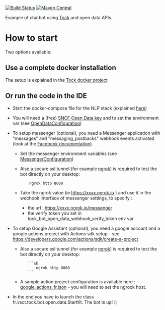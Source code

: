 [![Build Status](https://travis-ci.org/voyages-sncf-technologies/tock-bot-open-data.png)](https://travis-ci.org/voyages-sncf-technologies/tock-bot-open-data)
[![Maven Central](https://maven-badges.herokuapp.com/maven-central/fr.vsct.tock/tock-bot-open-data/badge.svg)](https://maven-badges.herokuapp.com/maven-central/fr.vsct.tock/tock-bot-open-data)

Example of chatbot using [Tock](https://github.com/voyages-sncf-technologies/tock) and open data APIs.

# How to start

Two options available:

## Use a complete docker installation

The setup is explained in the [Tock docker project](https://github.com/voyages-sncf-technologies/tock-docker#user-content-run-the-open-data-bot-example) 

## Or run the code in the IDE

* Start the docker-compose file for the NLP stack (explained [here](https://github.com/voyages-sncf-technologies/tock-docker#user-content-docker-images-for-tock))

* You will need a (free) [SNCF Open Data key](https://data.sncf.com/) and to set the environment var (see [OpenDataConfiguration](https://github.com/voyages-sncf-technologies/tock-bot-open-data/blob/master/src/main/kotlin/fr/vsct/tock/bot/open/data/OpenDataConfiguration.kt#L29))

* To setup messenger (optional), you need a Messenger application with "messages" and "messaging_postbacks" webhook events activated (look at the [Facebook documentation](https://developers.facebook.com/docs/messenger-platform/guides/quick-start)). 

    * Set the messenger environment variables (see [MessengerConfiguration](https://github.com/voyages-sncf-technologies/tock-bot-open-data/blob/master/src/main/kotlin/fr/vsct/tock/bot/open/data/MessengerConfiguration.kt#L29))

    * Also a secure ssl tunnel (for example [ngrok](https://ngrok.com/)) is required to test the bot directly on your desktop:

        ```sh 
            ngrok http 8080
        ``` 

    * Take the ngrok value (ie  https://xxxx.ngrok.io ) and use it in the webhook interface of messenger settings, to specify :
        * the url : https://xxxx.ngrok.io/messenger
        * the verify token you set in tock_bot_open_data_webhook_verify_token env var
        
* To setup Google Assistant (optional), you need a google account and a google actions project with Actions sdk setup - see https://developers.google.com/actions/sdk/create-a-project
      
     * Also a secure ssl tunnel (for example [ngrok](https://ngrok.com/)) is required to test the bot directly on your desktop:
           
              ```sh 
                  ngrok http 8080
              ```     

     * A sample action project configuration is available here : [google_actions_fr.json](https://raw.githubusercontent.com/voyages-sncf-technologies/tock-bot-open-data/master/src/main/resources/google_actions_fr.json) - you will need to set the ngrock host.      

* In the end you have to launch the class fr.vsct.tock.bot.open.data.StartKt. The bot is up! :)              